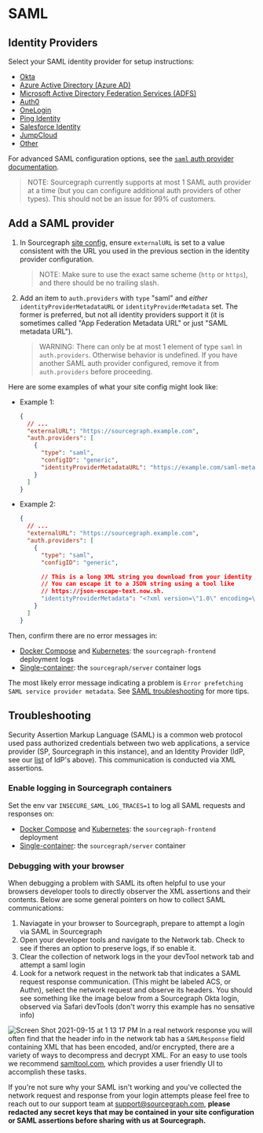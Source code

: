 # SAML

## Identity Providers

Select your SAML identity provider for setup instructions:

- [Okta](okta.md)
- [Azure Active Directory (Azure AD)](azure_ad.md)
- [Microsoft Active Directory Federation Services (ADFS)](microsoft_adfs.md)
- [Auth0](generic.md)
- [OneLogin](one_login.md)
- [Ping Identity](generic.md)
- [Salesforce Identity](generic.md)
- [JumpCloud](jump_cloud.md)
- [Other](generic.md)

For advanced SAML configuration options, see the [`saml` auth provider documentation](../../config/site_config.md#saml).

> NOTE: Sourcegraph currently supports at most 1 SAML auth provider at a time (but you can configure additional auth providers of other types). This should not be an issue for 99% of customers.

## Add a SAML provider

1. In Sourcegraph [site config](../../config/site_config.md), ensure `externalURL` is set to a value consistent with the URL you used in the previous section in the identity provider configuration.

    > NOTE: Make sure to use the exact same scheme (`http` or `https`), and there should be no trailing slash.

2. Add an item to `auth.providers` with `type` "saml" and *either* `identityProviderMetadataURL` or `identityProviderMetadata` set. The former is preferred, but not all identity providers support it (it is sometimes called "App Federation Metadata URL" or just "SAML metadata URL").

    > WARNING: There can only be at most 1 element of type `saml` in `auth.providers`. Otherwise behavior is undefined. If you have another SAML auth provider configured, remove it from `auth.providers` before proceeding.

Here are some examples of what your site config might look like:

- Example 1:

  ```json
  {
    // ...
    "externalURL": "https://sourcegraph.example.com",
    "auth.providers": [
      {
        "type": "saml",
        "configID": "generic",
        "identityProviderMetadataURL": "https://example.com/saml-metadata"
      }
    ]
  }
  ```

- Example 2:

  ```json
  {
    // ...
    "externalURL": "https://sourcegraph.example.com",
    "auth.providers": [
      {
        "type": "saml",
        "configID": "generic",

        // This is a long XML string you download from your identity provider.
        // You can escape it to a JSON string using a tool like
        // https://json-escape-text.now.sh.
        "identityProviderMetadata": "<?xml version=\"1.0\" encoding=\"utf-8\"?><EntityDescriptor ID=\"_86c6d3fd-e0a9-4b99-b830-40b248003fb9\" entityID=\"https://sts.windows.net/6c1b91af-8e37-4921-bbfa-ef68aa2e2d1e/\" xmlns=\"urn:oasis:names:tc:SAML:2.0:metadata\"><Signature xmlns=\"http://www.w3.org/2000/09/xmldsig#\"><SignedInfo><CanonicalizationMethod Algorithm=\"http://www.w3.org/2001/10/xml-exc-c14n#\" /><SignatureMethod Algorithm=\"http://www.w3.org/2001/04/xmldsig-more#rsa-sha256\" /><Reference URI=\"#_86c6d3fd-e0a9-4b99-b830-40b248003fb9\"><Transforms><Transform Algorithm=\"http://www.w3.org/2000/09/xmldsig#enveloped-signature\" /><Transform Algorithm=\"http://www.w3.org/2001/10/xml-exc-c14n#\" /></Transforms><DigestMethod Algorithm=\"http://www.w3.org/2001/04/xmlenc#sha256\" /><DigestValue> ..."
      }
    ]
  }
  ```

Then, confirm there are no error messages in:

- [Docker Compose](../../install/docker-compose/index.md) and [Kubernetes](../../install/kubernetes/index.md): the `sourcegraph-frontend` deployment logs
- [Single-container](../../install/docker/index.md): the `sourcegraph/server` container logs

The most likely error message indicating a problem is `Error prefetching SAML service provider metadata`. See [SAML troubleshooting](#troubleshooting) for more tips.

## Troubleshooting
Security Assertion Markup Language (SAML) is a common web protocol used pass authorized credentials between two web applications, a service provider (SP, Sourcegraph in this instance), and an Identity Provider (IdP, see our [list](#IdentityProviders) of IdP's above). This communication is conducted via XML assertions.

### Enable logging in Sourcegraph containers
Set the env var `INSECURE_SAML_LOG_TRACES=1` to log all SAML requests and responses on:

- [Docker Compose](../../install/docker-compose/index.md) and [Kubernetes](../../install/kubernetes/index.md): the `sourcegraph-frontend` deployment
- [Single-container](../../install/docker/index.md): the `sourcegraph/server` container

### Debugging with your browser
When debugging a problem with SAML its often helpful to use your browsers developer tools to directly observer the XML assertions and their contents. Below are some general pointers on how to collect SAML communications:
1. Naviagate in your browser to Sourcegraph, prepare to attempt a login via SAML in Sourcegraph
2. Open your developer tools and navigate to the Network tab. Check to see if theres an option to preserve logs, if so enable it.
3. Clear the collection of network logs in the your devTool network tab and attempt a saml login
4. Look for a network request in the network tab that indicates a SAML request response communication. (This might be labeled ACS, or Authn), select the network request and observe its headers. You should see something like the image below from a Sourcegraph Okta login, observed via Safari devTools (don't worry this example has no sensative info)

![Screen Shot 2021-09-15 at 1 13 17 PM](https://user-images.githubusercontent.com/13024338/134255811-88250622-7f0e-42f8-91b0-a3f7bf5274fc.png)
In a real network response you will often find that the header info in the network tab has a `SAMLResponse` field containing XML that has been encoded, and/or encrypted, there are a variety of ways to decompress and decrypt XML. For an easy to use tools we recommend [samltool.com](https://www.samltool.com/), which provides a user friendly UI to accomplish these tasks.

If you're not sure why your SAML isn't working and you've collected the network request and response from your login attempts please feel free to reach out to our support team at [support@sourcegraph.com](mailto:support@sourcegraph.com), **please redacted any secret keys that may be contained in your site configuration or SAML assertions before sharing with us at Sourcegraph.** 



